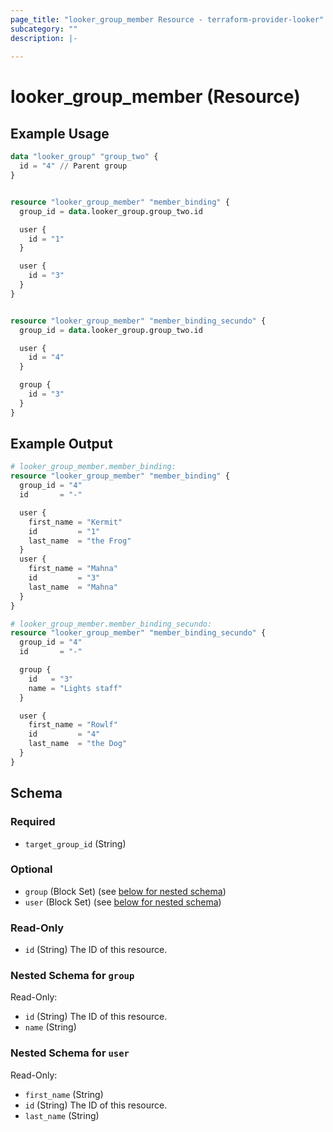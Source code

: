 ```yaml
---
page_title: "looker_group_member Resource - terraform-provider-looker"
subcategory: ""
description: |-
  
---
```

# looker_group_member (Resource)

## Example Usage
```terraform
data "looker_group" "group_two" {
  id = "4" // Parent group
}


resource "looker_group_member" "member_binding" {
  group_id = data.looker_group.group_two.id

  user {
    id = "1"
  }

  user {
    id = "3"
  }
}


resource "looker_group_member" "member_binding_secundo" {
  group_id = data.looker_group.group_two.id

  user {
    id = "4"
  }

  group {
    id = "3"
  }
}
```

## Example Output
```terraform
# looker_group_member.member_binding:
resource "looker_group_member" "member_binding" {
  group_id = "4"
  id       = "-"

  user {
    first_name = "Kermit"
    id         = "1"
    last_name  = "the Frog"
  }
  user {
    first_name = "Mahna"
    id         = "3"
    last_name  = "Mahna"
  }
}

# looker_group_member.member_binding_secundo:
resource "looker_group_member" "member_binding_secundo" {
  group_id = "4"
  id       = "-"

  group {
    id   = "3"
    name = "Lights staff"
  }

  user {
    first_name = "Rowlf"
    id         = "4"
    last_name  = "the Dog"
  }
}
```

<!-- schema generated by tfplugindocs -->
## Schema

### Required

- `target_group_id` (String)

### Optional

- `group` (Block Set) (see [below for nested schema](#nestedblock--group))
- `user` (Block Set) (see [below for nested schema](#nestedblock--user))

### Read-Only

- `id` (String) The ID of this resource.

<a id="nestedblock--group"></a>
### Nested Schema for `group`

Read-Only:

- `id` (String) The ID of this resource.
- `name` (String)


<a id="nestedblock--user"></a>
### Nested Schema for `user`

Read-Only:

- `first_name` (String)
- `id` (String) The ID of this resource.
- `last_name` (String)
